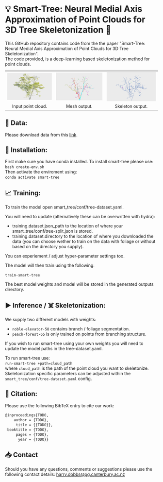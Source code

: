 # 💡 Smart-Tree: Neural Medial Axis Approximation of Point Clouds for 3D Tree Skeletonization 🌳

This GitHub repository contains code from the the paper "Smart-Tree: Neural Medial Axis Approximation of Point Clouds for 3D Tree Skeletonization". <br>
The code provided, is a deep-learning based skeletonization method for point clouds.

<table>
<tr>
  <td style="text-align: center"><img src="images/botanic-pcd.png", height=100%></td>
  <td style="text-align: center"><img src="images/botanic-branch-mesh.png", height=100%></td>
  <td style="text-align: center"><img src="images/botanic-skeleton.png", height=100%></td>
</tr>
<tr>
  <td align="center">Input point cloud.</td>
  <td align="center">Mesh output.</td>
  <td align="center">Skeleton output.</td>
</tr>
</table>


## 💾 Data:

Please download data from this <a href="https://github.com/uc-vision/synthetic-trees">link</a>. <br>

## 🔧 Installation:

First make sure you have conda installed.
To install smart-tree please use: <br>`bash create-env.sh`<br>
Then activate the enviroment using: <br>`conda activate smart-tree`


## 📈 Training:

To train the model open smart_tree/conf/tree-dataset.yaml.

You will need to update (alternatively these can be overwritten with hydra): 

- training.dataset.json_path to the location of where your smart_tree/conf/tree-split.json is stored. 
- training.dataset.directory to the location of where you downloaded the data (you can choose wether to train on the data with foliage or without based on the directory you supply).

You can experiement / adjust hyper-parameter settings too.

The model will then train using the following:

`train-smart-tree`

The best model weights and model will be stored in the generated outputs directory.

## ▶️ Inference / ☠️ Skeletonization:

We supply two different models with weights:
* `noble-elevator-58` contains branch / foliage segmentation. <br>
* `peach-forest-65` is only trained on points from branching structure. <br>

If you wish to run smart-tree using your own weights you will need to update the model paths in the tree-dataset.yaml. <br>

To run smart-tree use: <br>
`run-smart-tree +path=cloud_path` <br>
where `cloud_path` is the path of the point cloud you want to skeletonize. <br>
Skeletonization specific parameters can be adjusted within the `smart_tree/conf/tree-dataset.yaml` config.

## 📜 Citation:
Please use the following BibTeX entry to cite our work: <br>

```
@inproceedings{TODO,
    author = {TODO},
     title = {{TODO}},
 booktitle = {TODO},
     pages = {TODO},
      year = {TODO}}
```

## 📥 Contact 

Should you have any questions, comments or suggestions please use the following contact details:
harry.dobbs@pg.canterbury.ac.nz
